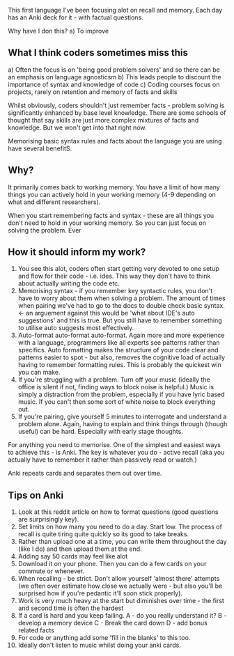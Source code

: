 This first language I've been focusing alot on recall and memory. 
Each day has an Anki deck for it - with factual questions. 

Why have I don this? 
a) To improve 

## What I think coders sometimes miss this
a) Often the focus is on 'being good problem solvers' and so there can be an emphasis on language agnosticsm
b) This leads people to discount the importance of syntax and knowledge of code
c) Coding courses focus on projects, rarely on retention and memory of facts and skills

Whilst obviously, coders shouldn't just remember facts - problem solving is significantly enhanced by base level knowledge. There are some schools of thought that say skills are just more complex mixtures of facts and knowledge. But we won't get into that right now.

Memorising basic syntax rules and facts about the language you are using have several benefitS.  

## Why?
It primarily comes back to working memory. You have a limit of how many things you can actively hold in your working memory (4-9 depending on what and different researchers). 

When you start remembering facts and syntax - these are all things you don't need to hold in your working memory. So you can just focus on solving the problem. Ever

## How it should inform my work?

1. You see this alot, coders often start getting very devoted to one setup and flow for their code - i.e. ides. This way they don't have to think about actually writing the code etc.
2. Memorising syntax - if you remember key syntactic rules, you don't have to worry about them when solving a problem. The amount of times when pairing we've had to go to the docs to double check basic syntax.  <- an arguement against this would be 'what about IDE's auto suggestions' and this is true. But you still have to remember something to utilise auto suggests most effectively.
3. Auto-format auto-format auto-format. Again more and more experience with a language, programmers like all experts see patterns rather than specifics. Auto formatting makes the structure of your code clear and patterns easier to spot - but also, removes the cognitive load of actually having to remember formatting rules. This is probably the quickest win you can make.
4. If you're struggling with a problem. Turn off your music (ideally the office is silent if not, finding ways to block noise is helpful.) Music is simply a distraction from the problem, especially if you have lyric based music. If you can't then some sort of white noise to block everything out.
5. If you're pairing, give yourself 5 minutes to interrogate and understand a problem alone. Again, having to explain and think things through (though useful) can be hard. Especially with early stage thoughts.

For anything you need to memorise. One of the simplest and easiest ways to achieve this - is Anki. 
The key is whatever you do - active recall (aka you actually have to remember it rather than passively read or watch.)

Anki repeats cards and separates them out over time. 

## Tips on Anki

1. Look at this reddit article on how to format questions (good questions are surprisingly key).
2. Set limits on how many you need to do a day. Start low. The process of recall is quite tiring quite quickly so its good to take breaks.
3. Rather than upload one at a time, you can write them throughout the day (like I do) and then upload them at the end.
4. Adding say 50 cards may feel like alot
5. Download it on your phone. Then you can do a few cards on your commute or whenever. 
6. When recalling - be strict. Don't allow yourself 'almost there' attempts (we often over estimate how close we actually were - but also you'll be surprised how if you're pedantic it'll soon stick properly).
7. Work is very much heavy at the start but diminishes over time - the first and second time is often the hardest
8. If a card is hard and you keep failing. A - do you really understand it? B - develop a memory device C - Break the card down D - add bonus related facts
9. For code or anything add some 'fill in the blanks' to this too. 
10. Ideally don't listen to music whilst doing your anki cards.

